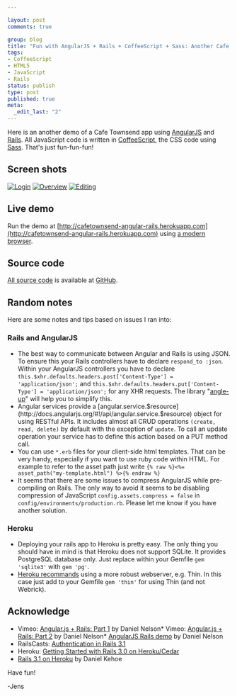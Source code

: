 ```yaml
--- 

layout: post
comments: true

group: blog
title: "Fun with AngularJS + Rails + CoffeeScript + Sass: Another Cafe Townsend example"
tags: 
- CoffeeScript
- HTML5
- JavaScript
- Rails
status: publish
type: post
published: true
meta: 
  _edit_last: "2"
---
```

Here is an another demo of a Cafe Townsend app using [AngularJS](http://angularjs.org) and [Rails](http://rubyonrails.org/). All JavaScript code is written in [CoffeeScript](http://coffeescript.org/), the CSS code using [Sass](http://sass-lang.com/). That's just fun-fun-fun!

<!--more-->

## Screen shots

[![Login](https://github.com/sectore/CafeTownsend-Angular-Rails/raw/master/wiki/cafetownsend-angular-rails-login.png)](http://cafetownsend-angular-rails.herokuapp.com)
[![Overview](https://github.com/sectore/CafeTownsend-Angular-Rails/raw/master/wiki/cafetownsend-angular-rails-overview.png)](http://cafetownsend-angular-rails.herokuapp.com)
[![Editing](https://github.com/sectore/CafeTownsend-Angular-Rails/raw/master/wiki/cafetownsend-angular-rails-edit.png)](http://cafetownsend-angular-rails.herokuapp.com)

## Live demo

Run the demo at [http://cafetownsend-angular-rails.herokuapp.com](http://cafetownsend-angular-rails.herokuapp.com) using [a modern browser](https://www.google.com/chrome).

## Source code

[All source code](https://github.com/sectore/CafeTownsend-Angular-Rails) is available at [GitHub](https://github.com/sectore/CafeTownsend-Angular-Rails).

## Random notes

Here are some notes and tips based on issues I ran into:

### Rails and AngularJS

*   The best way to communicate between Angular and Rails is using JSON. To ensure this your Rails controllers have to declare `respond_to :json`. Within your AngularJS controllers you have to declare `this.$xhr.defaults.headers.post['Content-Type'] = 'application/json';` and `this.$xhr.defaults.headers.put['Content-Type'] = 'application/json';` for any XHR requests. The library "[angle-up](https://github.com/ludicast/angle-up)" will help you to simplify this.
*   Angular services provide a [angular.service.$resource](http://docs.angularjs.org/#!/api/angular.service.$resource) object for using RESTful APIs. It includes almost all CRUD operations `(create, read, delete)` by default with the exception of `update`. To call an update operation your service has to define this action based on a PUT method call.
*   You can use `*.erb` files for your client-side html templates. That can be very handy, especially if you want to use ruby code within HTML. For example to refer to the asset path just write `{% raw %}<%= asset_path("my-template.html") %>{% endraw %}`
*   It seems that there are some issues to compress AngularJS while pre-compiling on Rails. The only way to avoid it seems to be disabling compression of JavaScript `config.assets.compress = false` in `config/environments/production.rb`. Please let me know if you have another solution.

### Heroku

*   Deploying your rails app to Heroku is pretty easy. The only thing you should have in mind is that Heroku does not support SQLite. It provides PostgreSQL database only. Just replace within your Gemfile `gem 'sqlite3'` with `gem 'pg'`.
*   [Heroku recommands](http://devcenter.heroku.com/articles/rails3#webserver) using a more robust webserver, e.g. Thin. In this case just add to your Gemfile `gem 'thin'` for using Thin (and not Webrick).

## Acknowledge

*   Vimeo: [Angular.js + Rails: Part 1](http://vimeo.com/30328747) by Daniel Nelson*   Vimeo: [Angular.js + Rails: Part 2](http://vimeo.com/30329977) by Daniel Nelson*   [AngularJS Rails demo](https://github.com/centresource/angularjs_rails_demo) by Daniel Nelson
*   RailsCasts: [Authentication in Rails 3.1](http://railscasts.com/episodes/270-authentication-in-rails-3-1)
*   Heroku: [Getting Started with Rails 3.0 on Heroku/Cedar](http://devcenter.heroku.com/articles/rails3)
*   [Rails 3.1 on Heroku](http://railsapps.github.com/rails-heroku-tutorial.html) by Daniel Kehoe

Have fun!

-Jens
